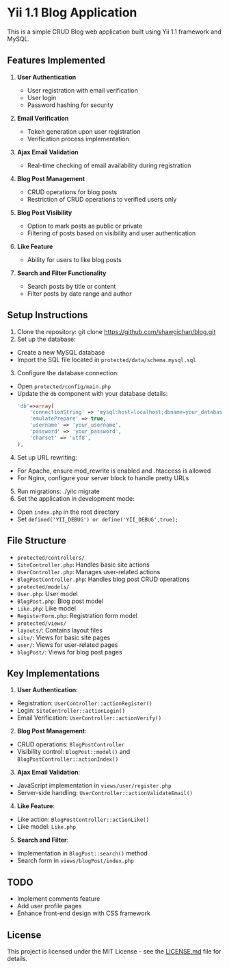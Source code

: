 # Yii 1.1 Blog Application

This is a simple CRUD Blog web application built using Yii 1.1 framework and MySQL.

## Features Implemented

1. **User Authentication**

   - User registration with email verification
   - User login
   - Password hashing for security
2. **Email Verification**

   - Token generation upon user registration
   - Verification process implementation
3. **Ajax Email Validation**

   - Real-time checking of email availability during registration
4. **Blog Post Management**

   - CRUD operations for blog posts
   - Restriction of CRUD operations to verified users only
5. **Blog Post Visibility**

   - Option to mark posts as public or private
   - Filtering of posts based on visibility and user authentication
6. **Like Feature**

   - Ability for users to like blog posts
7. **Search and Filter Functionality**

   - Search posts by title or content
   - Filter posts by date range and author

## Setup Instructions

1. Clone the repository:
   git clone https://github.com/shawgichan/blog.git
2. Set up the database:

- Create a new MySQL database
- Import the SQL file located in `protected/data/schema.mysql.sql`

3. Configure the database connection:

- Open `protected/config/main.php`
- Update the `db` component with your database details:
  ```php
  'db'=>array(
      'connectionString' => 'mysql:host=localhost;dbname=your_database_name',
      'emulatePrepare' => true,
      'username' => 'your_username',
      'password' => 'your_password',
      'charset' => 'utf8',
  ),
  ```

4. Set up URL rewriting:

- For Apache, ensure mod_rewrite is enabled and .htaccess is allowed
- For Nginx, configure your server block to handle pretty URLs

5. Run migrations:
   ./yiic migrate
6. Set the application in development mode:

- Open `index.php` in the root directory
- Set `defined('YII_DEBUG') or define('YII_DEBUG',true);`

## File Structure

- `protected/controllers/`
- `SiteController.php`: Handles basic site actions
- `UserController.php`: Manages user-related actions
- `BlogPostController.php`: Handles blog post CRUD operations
- `protected/models/`
- `User.php`: User model
- `BlogPost.php`: Blog post model
- `Like.php`: Like model
- `RegisterForm.php`: Registration form model
- `protected/views/`
- `layouts/`: Contains layout files
- `site/`: Views for basic site pages
- `user/`: Views for user-related pages
- `blogPost/`: Views for blog post pages

## Key Implementations

1. **User Authentication**:

- Registration: `UserController::actionRegister()`
- Login: `SiteController::actionLogin()`
- Email Verification: `UserController::actionVerify()`

2. **Blog Post Management**:

- CRUD operations: `BlogPostController`
- Visibility control: `BlogPost::model()` and `BlogPostController::actionIndex()`

3. **Ajax Email Validation**:

- JavaScript implementation in `views/user/register.php`
- Server-side handling: `UserController::actionValidateEmail()`

4. **Like Feature**:

- Like action: `BlogPostController::actionLike()`
- Like model: `Like.php`

5. **Search and Filter**:

- Implementation in `BlogPost::search()` method
- Search form in `views/blogPost/index.php`

## TODO

- Implement comments feature
- Add user profile pages
- Enhance front-end design with CSS framework

## License

This project is licensed under the MIT License - see the [LICENSE.md](LICENSE.md) file for details.
